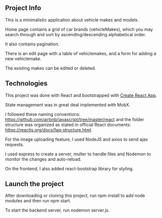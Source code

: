 ## Project Info

This is a minimalistic application about vehicle makes and models.

Home page contains a grid of car brands (vehicleMakes), which you may search through and sort by ascending/descending alphabetical order.

It also contains pagination.

There is an edit page with a table of vehiclemakes, and a form for adding a new vehiclemake.

The existing makes can be edited or deleted.

## Technologies

This project was done with React and bootstrapped with [Create React App](https://github.com/facebook/create-react-app).

State management was in great deal implemented with MobX.

I followed these naming conventions: https://github.com/airbnb/javascript/tree/master/react and the folder structure was organized as stated in official React documents: https://reactjs.org/docs/faq-structure.html.

For the image uploading feature, I used NodeJS and axios to send ajax requests.

I used express to create a server, multer to handle files and Nodemon to monitor the changes and auto-reload.

On the frontend, I also added react-bootstrap library for styling.

## Launch the project

After downloading or cloning this project, run npm install to add node modules and then run npm start.

To start the backend server, run nodemon server.js.




